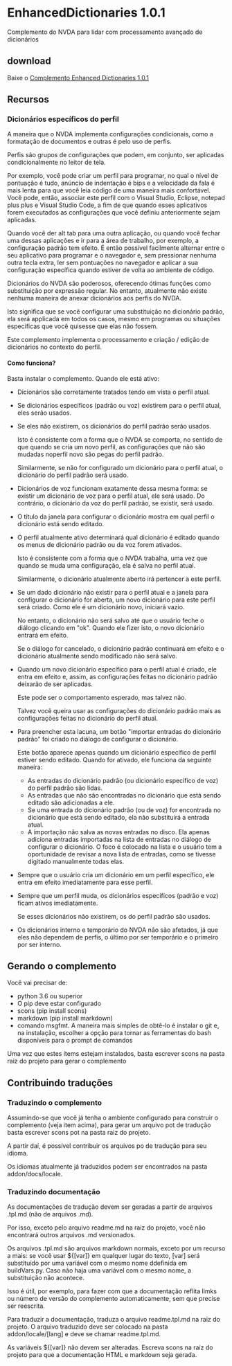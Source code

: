 # EnhancedDictionaries 1.0.1
Complemento do NVDA para lidar com processamento avançado de
dicionários

## download
Baixe o [Complemento Enhanced Dictionaries 1.0.1](https://github.com/marlon-sousa/EnhancedDictionaries/releases/download/1.0.1/EnhancedDictionaries-1.0.1.nvda-addon)

## Recursos

### Dicionários específicos do perfil
A maneira que o NVDA implementa configurações condicionais, como a
formatação de documentos e outras é pelo uso de perfis.

Perfis são grupos de configurações que podem, em conjunto, ser aplicadas
condicionalmente no leitor de tela.

Por exemplo, você pode criar um perfil para programar, no qual o nível
de pontuação é tudo, anúncio de indentação é bips e a velocidade da fala
é mais lenta para que você leia código de uma maneira mais confortável.
Você pode, então, associar este perfil com o Visual Studio, Eclipse, notepad plus plus
e Visual Studio Code, a fim de que quando esses aplicativos forem executados as configurações
que você definiu anteriormente sejam aplicadas.

Quando você der alt tab para uma outra aplicação, ou quando você fechar
uma dessas aplicações e ir para a área de trabalho, por exemplo, a
configuração padrão tem efeito. É então possível facilmente alternar
entre o seu aplicativo para programar e o navegador e, sem pressionar
nenhuma outra tecla extra, ler sem pontuações no navegador e aplicar a
sua configuração específica quando estiver de volta ao ambiente de código.

Dicionários do NVDA são poderosos, oferecendo ótimas funções como
substituição por expressão regular. No entanto, atualmente não existe
nenhuma maneira de anexar dicionários aos perfis do NVDA.

Isto significa que se você configurar uma substituição no dicionário padrão, ela será applicada em todos os casos, mesmo em programas ou
situações específicas que você quisesse que elas não fossem.

Este complemento implementa o processamento e criação / edição de dicionários no contexto do perfil.

#### Como funciona?

Basta instalar o complemento. Quando ele está ativo:

* Dicionários são corretamente tratados tendo em vista o perfil atual.
* Se dicionários específicos (padrão ou voz) existirem para o perfil
atual, eles serão usados.
* Se eles não existirem, os dicionários do perfil padrão serão usados.

    Isto é consistente com a forma que o NVDA se comporta, no sentido de que quando se cria um novo perfil, as configurações que não são mudadas noperfil novo são pegas do perfil padrão.

    Similarmente, se não for configurado um dicionário para o perfil atual, o dicionário do perfil padrão será usado.

* Dicionários de voz funcionam exatamente dessa mesma forma: se existir
um dicionário de voz para o perfil atual, ele será usado. Do
contrário, o dicionário da voz do perfil padrão, se existir, será usado.
* O título da janela para configurar o dicionário mostra em qual perfil o dicionário está sendo editado.
* O perfil atualmente ativo determinará qual dicionário é editado quando os menus de dicionário padrão ou da voz forem ativados.

    Isto é consistente com a forma que o NVDA trabalha, uma vez que quando se muda uma configuração, ela é salva no perfil atual.

    Similarmente, o dicionário atualmente aberto irá pertencer a este perfil.

* Se um dado dicionário não existir para o perfil atual e a janela para configurar o dicionário for aberta, um novo dicionário para este perfil será criado. Como ele é um dicionário novo, iniciará vazio.

    No entanto, o dicionário não será salvo até que o usuário feche o diálogo clicando em "ok". Quando ele fizer isto, o novo dicionário entrará em efeito.

    Se o diálogo for cancelado, o dicionário padrão continuará em efeito e o dicionário atualmente sendo modificado não será salvo.

* Quando um novo dicionário específico para o perfil atual é criado, ele entra em efeito e, assim, as configurações feitas no dicionário padrão
deixarão de ser aplicadas.

    Este pode ser o comportamento esperado, mas talvez não.

    Talvez você queira usar as configurações do dicionário padrão mais as configurações feitas no dicionário do perfil atual.

* Para preencher esta lacuna, um botão "importar entradas do dicionário padrão" foi criado no diálogo de configurar o dicionário.

    Este botão aparece apenas quando um dicionário específico de perfil estiver sendo editado. Quando for ativado, ele funciona da seguinte maneira:

    - As entradas do dicionário padrão (ou dicionário específico de voz) do perfil padrão são lidas.
    - As entradas que não são encontradas no dicionário que está sendo editado são adicionadas a ele.
    - Se uma entrada do dicionário padrão (ou de voz) for encontrada no dicionário que está sendo editado, ela não substituirá a entrada atual.
    - A importação não salva as novas entradas no disco. Ela apenas adiciona entradas importadas na lista de entradas
    no diálogo de configurar o dicionário. O foco é colocado na lista e o usuário tem a oportunidade de revisar a nova lista de entradas, como se tivesse digitado
    manualmente todas elas.

* Sempre que o usuário cria um dicionário em um perfil específico, ele entra em efeito imediatamente para esse perfil.
* Sempre que um perfil muda, os dicionários específicos (padrão e voz) ficam ativos imediatamente.

    Se esses dicionários não existirem, os do perfil padrão são usados.

* Os dicionários interno e temporário do NVDA não são afetados, já que eles não dependem de perfis, o último por ser temporário e o primeiro por ser interno.

## Gerando o complemento

Você vai precisar de:

* python 3.6 ou superior
* O pip deve estar configurado
* scons (pip install scons)
* markdown (pip install markdown)
* comando msgfmt. A maneira mais simples de obtê-lo é instalar o git e, na instalação, escolher a opção para tornar as ferramentas do bash disponíveis para o prompt de comandos

Uma vez que estes ítems estejam instalados, basta escrever scons na pasta raiz do projeto para gerar o complemento  

## Contribuindo traduções

### Traduzindo o complemento

Assumindo-se que você já tenha o ambiente configurado para construir o complemento (veja item acima), para gerar um arquivo pot de tradução basta escrever scons pot na pasta raiz do projeto.

A partir daí, é possível contribuir os arquivos po de tradução para seu idioma.

Os idiomas atualmente já traduzidos podem ser encontrados na pasta addon/docs/locale.

### Traduzindo documentação

As documentações de tradução devem ser geradas a partir de arquivos .tpl.md (não de arquivos .md).

Por isso, exceto pelo arquivo readme.md na raiz do projeto, você não encontrará outros arquivos .md versionados.

Os arquivos .tpl.md são arquivos markdown normais, exceto por um recurso a mais: se você usar ${[var]} em qualquer lugar do texto, [var] será substituído por uma variável com o mesmo nome ddefinida em buildVars.py.
Caso não haja uma variável com o mesmo nome, a substituição não acontece.

Isso é útil, por exemplo, para fazer com que a documentação reflita limks ou número de versão do complemento automaticamente, sem que precise ser reescrita.

Para traduzir a documentação, traduza o arquivo readme.tpl.md na raiz do projeto. O arquivo traduzido deve ser colocado na pasta addon/locale/[lang] e deve se chamar readme.tpl.md.

As variáveis ${[var]} não devem ser alteradas. Escreva scons na raiz do projeto para que a documentação HTML e markdown seja gerada.
